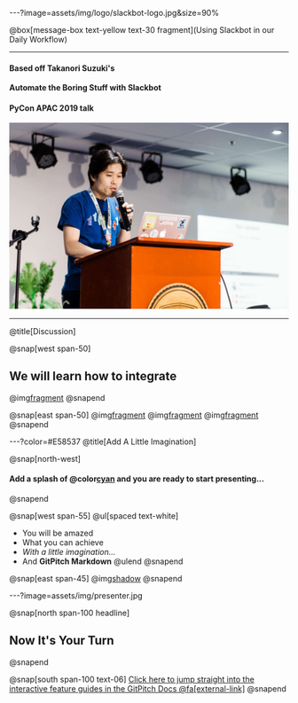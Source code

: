 ---?image=assets/img/logo/slackbot-logo.jpg&size=90%

@box[message-box text-yellow text-30 fragment](Using Slackbot in our Daily Workflow)

---

#### Based off Takanori Suzuki's
**Automate the Boring Stuff with Slackbot**
#### PyCon APAC 2019 talk

![Takanori Suzuki](assets/img/takanory.jpg)

---
@title[Discussion]

@snap[west span-50]
## We will learn how to integrate
@img[fragment](assets/img/logo/slack-logo.png?size=50%)
@snapend

@snap[east span-50]
@img[fragment](assets/img/logo/shebang-logo.png)
@img[fragment](assets/img/logo/python-logo.png)
@img[fragment](assets/img/logo/jira-logo.jpg)
@snapend

---?color=#E58537
@title[Add A Little Imagination]

@snap[north-west]
#### Add a splash of @color[cyan](**color**) and you are ready to start presenting...
@snapend

@snap[west span-55]
@ul[spaced text-white]
- You will be amazed
- What you can achieve
- *With a little imagination...*
- And **GitPitch Markdown**
@ulend
@snapend

@snap[east span-45]
@img[shadow](assets/img/conference.png)
@snapend

---?image=assets/img/presenter.jpg

@snap[north span-100 headline]
## Now It's Your Turn
@snapend

@snap[south span-100 text-06]
[Click here to jump straight into the interactive feature guides in the GitPitch Docs @fa[external-link]](https://gitpitch.com/docs/getting-started/tutorial/)
@snapend
